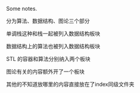 Some notes.

分为算法、数据结构、图论三个部分

单调栈这种和栈一起被列入数据结构板块

数据结构上的算法也被列入数据结构板块

STL 的容器和算法分别纳入两个板块

图论有关的内容额外开了一个板块

其他的不知道放哪里的内容直接放在了index同级文件夹